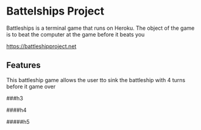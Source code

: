
# Battelships Project
Battleships is a  terminal game that runs on Heroku. The object of the game is to beat the computer at the game before it beats you

https://battleshipproject.net

## Features
This battleship game allows the user tto sink the battleship with 4 turns before it game over 

###h3


####h4

#####h5
